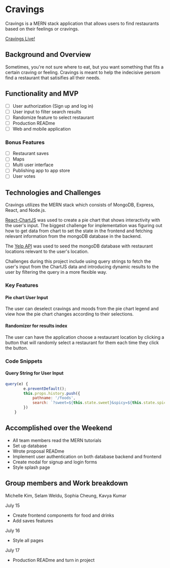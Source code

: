 # Cravings
Cravings is a MERN stack application that allows users to find restaurants based on their feelings or cravings. 

[Cravings Live!](https://cravings-mern.herokuapp.com/#/)

## Background and Overview
Sometimes, you're not sure where to eat, but you want something that fits a certain craving or feeling. Cravings is meant to help the indecisive persom find a restaurant that satisifies all their needs. 

## Functionality and MVP
- [ ] User authorization (Sign up and log in)
- [ ] User input to filter search results
- [ ] Randomize feature to select restaurant
- [ ] Production READme
- [ ] Web and mobile application

### Bonus Features
- [ ] Restaurant saves
- [ ] Maps
- [ ] Multi user interface
- [ ] Publishing app to app store
- [ ] User votes

## Technologies and Challenges 
Cravings utilizes the MERN stack which consists of MongoDB, Express, React, and Node.js. 

[React-ChartJS](https://www.npmjs.com/package/react-chartjs-2) was used to create a pie chart that shows interactivity with the user's input. The biggest challenge for implementation was figuring out how to get data from chart to set the state in the frontend and fetching relevant information from the mongoDB database in the backend.

The [Yelp API](https://www.yelp.com/fusion) was used to seed the mongoDB database with restaurant locations relevant to the user's location. 

Challenges during this project include using query strings to fetch the user's input from the ChartJS data and introducing dynamic results to the user by filtering the query in a more flexible way.

### Key Features

#### Pie chart User Input

The user can deselect cravings and moods from the pie chart legend and view how the pie chart changes according to their selections. 


#### Randomizer for results index

The user can have the application choose a restaurant location by clicking a button that will randomly select a restaurant for them each time they click the button.


### Code Snippets


#### Query String for User Input
```js
query(e) {
        e.preventDefault();
        this.props.history.push({
            pathname: '/foods',
            search: `?sweet=${this.state.sweet}&spicy=${this.state.spicy}&salty=${this.state.salty}&savory=${this.state.savory}&hot=${this.state.hot}&cold=${this.state.cold}&healthy=${this.state.healthy}&junk=${this.state.junk}&happy=${this.state.happy}&sad=${this.state.sad}&hangry=${this.state.hangry}&sick=${this.state.sick}&celebratory=${this.state.celebratory}&stressed=${this.state.stressed}&adventurous=${this.state.adventurous}`
        })
    }
```
## Accomplished over the Weekend
* All team members read the MERN tutorials
* Set up database
* Wrote proposal READme 
* Implement user authentication on both database backend and frontend
* Create modal for signup and login forms
* Style splash page

## Group members and Work breakdown
Michelle Kim, Selam Weldu, Sophia Cheung, Kavya Kumar

July 15
* Create frontend components for food and drinks
* Add saves features

July 16
* Style all pages

July 17 
* Production READme and turn in project


